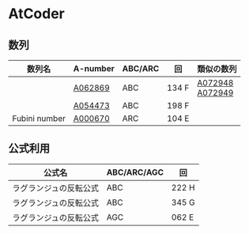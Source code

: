 # AtCoder



## 数列

| 数列名 | A-number | ABC/ARC | 回 | 類似の数列 |
| --- | --- | --- | --- | --- | 
|               | [A062869](https://oeis.org/A062869) | ABC | 134 F | [A072948](https://oeis.org/A072948)<br>[A072949](https://oeis.org/A072949) |
|               | [A054473](https://oeis.org/A054473) | ABC | 198 F |  |
| Fubini number | [A000670](https://oeis.org/A000670) | ARC | 104 E |  |


## 公式利用

| 公式名 | ABC/ARC/AGC | 回 | 
| --- | --- | --- | 
| ラグランジュの反転公式 | ABC | 222 H | 
| ラグランジュの反転公式 | ABC | 345 G | 
| ラグランジュの反転公式 | AGC | 062 E | 
